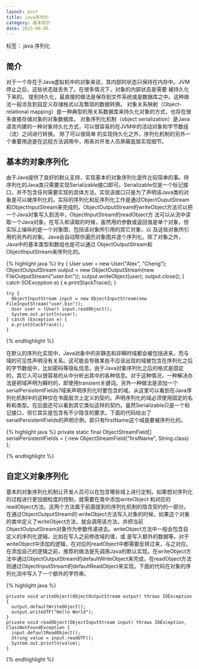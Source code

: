 ```yaml
---
layout: post
title: java序列化
category: 基本知识
date: 2015-06-05
---
```


标签： java  序列化

<!-- more -->


## 简介

对于一个存在于Java虚拟机中的对象来说，其内部的状态只保持在内存中。JVM停止之后，这些状态就丢失了。在很多情况下，对象的内部状态是需要 被持久化下来的。
提到持久化，最直接的做法是保存到文件系统或是数据库之中。这种做法一般涉及到自定义存储格式以及繁琐的数据转换。
对象关系映射（Object-relational mapping）是一种典型的用关系数据库来持久化对象的方式，也存在很多直接存储对象的对象数据库。
对象序列化机制（object serialization）是Java语言内建的一种对象持久化方式，可以很容易的在JVM中的活动对象和字节数组（流）之间进行转换。
除了可以很简单 的实现持久化之外，序列化机制的另外一个重要用途是在远程方法调用中，用来对开发人员屏蔽底层实现细节。


## 基本的对象序列化

由于Java提供了良好的默认支持，实现基本的对象序列化是件比较简单的事。待序列化的Java类只需要实现Serializable接口即可。Serializable仅是一个标记接口，并不包含任何需要实现的具体方法。实现该接口只是为了声明该Java类的对象是可以被序列化的。实际的序列化和反序列化工作是通过ObjectOuputStream和ObjectInputStream来完成的。ObjectOutputStream的writeObject方法可以把一个Java对象写入到流中，ObjectInputStream的readObject方 法可以从流中读取一个Java对象。在写入和读取的时候，虽然用的参数或返回值是单个对象，但实际上操纵的是一个对象图，包括该对象所引用的其它对象，以 及这些对象所引用的另外的对象。Java会自动帮你遍历对象图并逐个序列化。除了对象之外，Java中的基本类型和数组也是可以通过 ObjectOutputStream和ObjectInputStream来序列化的。

>
{% highlight java %}
    try {
       User user = new User("Alex", "Cheng");
       ObjectOutputStream output = new ObjectOutputStream(new FileOutputStream("user.bin"));
       output.writeObject(user);
       output.close();
    } catch (IOException e) {
       e.printStackTrace();
    }


    try {
      ObjectInputStream input = new ObjectInputStream(new FileInputStream("user.bin"));
      User user = (User) input.readObject();
      System.out.println(user);
    } catch (Exception e) {
      e.printStackTrace();
    }

{% endhighlight %}

在默认的序列化实现中，Java对象中的非静态和非瞬时域都会被包括进来，而与域的可见性声明没有关系。这可能会导致某些不应该出现的域被包含在序列化之后的字节数组中，比如密码等隐私信息。由于Java对象序列化之后的格式是固定的，其它人可以很容易的从中分析出其中的各种信息。对于这种情况，一种解决办法是把域声明为瞬时的，即使用transient关键词。另外一种做法是添加一个serialPersistentFields?域来声明序列化时要包含的域。从这里可以看到在Java序列化机制中的这种仅在书面层次上定义的契约。声明序列化的域必须使用固定的名称和类型。在后面还可以看到其它类似这样的契约。虽然Serializable只是一个标记接口，但它其实是包含有不少隐含的要求。下面的代码给出了 serialPersistentFields的声明示例，即只有firstName这个域是要被序列化的。

{% highlight java %}
    private static final ObjectStreamField[] serialPersistentFields = {
       new ObjectStreamField("firstName", String.class)
    };

{% endhighlight %}


## 自定义对象序列化
基本的对象序列化机制让开发人员可以在包含哪些域上进行定制。如果想对序列化的过程进行更加细粒度的控制，就需要在类中添加writeObject 和对应的 readObject方法。这两个方法属于前面提到的序列化机制的隐含契约的一部分。在通过ObjectOutputStream的 writeObject方法写入对象的时候，如果这个对象的类中定义了writeObject方法，就会调用该方法，并把当前 ObjectOutputStream对象作为参数传递进去。writeObject方法中一般会包含自定义的序列化逻辑，比如在写入之前修改域的值，或 是写入额外的数据等。对于writeObject中添加的逻辑，在对应的readObject中都需要反转过来，与之对应。
  在添加自己的逻辑之前，推荐的做法是先调用Java的默认实现。在writeObject方法中通过ObjectOutputStream的defaultWriteObject来完成，在readObject方法则通过ObjectInputStream的defaultReadObject来实现。下面的代码在对象的序列化流中写入了一个额外的字符串。

{% highlight java %}

    private void writeObject(ObjectOutputStream output) throws IOException {
      output.defaultWriteObject();
      output.writeUTF("Hello World");
    }
    private void readObject(ObjectInputStream input) throws IOException, ClassNotFoundException {
      input.defaultReadObject();
      String value = input.readUTF();
      System.out.println(value);
    }
{% endhighlight %}

